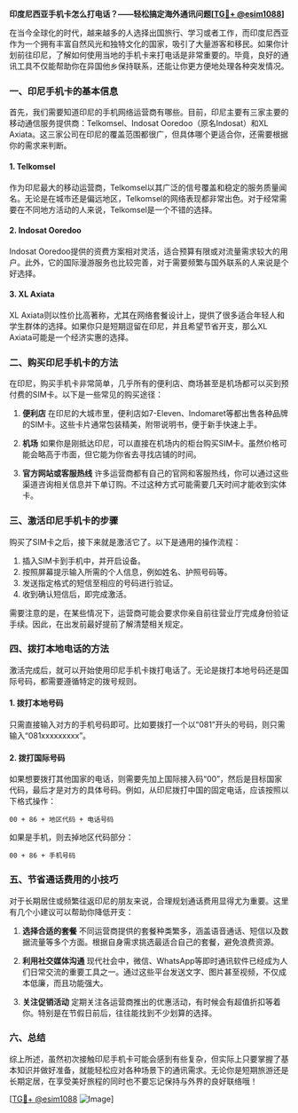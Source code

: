 **印度尼西亚手机卡怎么打电话？——轻松搞定海外通讯问题[[TG💪+ @esim1088](https://t.me/s/esim1088)]**

在当今全球化的时代，越来越多的人选择出国旅行、学习或者工作，而印度尼西亚作为一个拥有丰富自然风光和独特文化的国家，吸引了大量游客和移民。如果你计划前往印尼，了解如何使用当地的手机卡来打电话是非常重要的。毕竟，良好的通讯工具不仅能帮助你在异国他乡保持联系，还能让你更方便地处理各种突发情况。

### 一、印尼手机卡的基本信息

首先，我们需要知道印尼的手机网络运营商有哪些。目前，印尼主要有三家主要的移动通信服务提供商：Telkomsel、Indosat Ooredoo（原名Indosat）和XL Axiata。这三家公司在印尼的覆盖范围都很广，但具体哪个更适合你，还需要根据你的需求来判断。

#### 1. Telkomsel
作为印尼最大的移动运营商，Telkomsel以其广泛的信号覆盖和稳定的服务质量闻名。无论是在城市还是偏远地区，Telkomsel的网络表现都非常出色。对于经常需要在不同地方活动的人来说，Telkomsel是一个不错的选择。

#### 2. Indosat Ooredoo
Indosat Ooredoo提供的资费方案相对灵活，适合预算有限或对流量需求较大的用户。此外，它的国际漫游服务也比较完善，对于需要频繁与国外联系的人来说是个好选择。

#### 3. XL Axiata
XL Axiata则以性价比高著称，尤其在网络套餐设计上，提供了很多适合年轻人和学生群体的选择。如果你只是短期逗留在印尼，并且希望节省开支，那么XL Axiata可能是一个经济实惠的选择。

### 二、购买印尼手机卡的方法

在印尼，购买手机卡非常简单，几乎所有的便利店、商场甚至是机场都可以买到预付费的SIM卡。以下是一些常见的购买途径：

1. **便利店**
   在印尼的大城市里，便利店如7-Eleven、Indomaret等都出售各种品牌的SIM卡。这些卡片通常包装精美，附带说明书，便于新手快速上手。

2. **机场**
   如果你是刚抵达印尼，可以直接在机场内的柜台购买SIM卡。虽然价格可能会略高于市面，但它能为你省去寻找店铺的时间。

3. **官方网站或客服热线**
   许多运营商都有自己的官网和客服热线，你可以通过这些渠道咨询相关信息并下单订购。不过这种方式可能需要几天时间才能收到实体卡。

### 三、激活印尼手机卡的步骤

购买了SIM卡之后，接下来就是激活它了。以下是通用的操作流程：

1. 插入SIM卡到手机中，并开启设备。
2. 按照屏幕提示输入所需的个人信息，例如姓名、护照号码等。
3. 发送指定格式的短信至相应的号码进行验证。
4. 收到确认短信后，即完成激活。

需要注意的是，在某些情况下，运营商可能会要求你亲自前往营业厅完成身份验证手续。因此，在出发前最好提前了解清楚相关规定。

### 四、拨打本地电话的方法

激活完成后，就可以开始使用印尼手机卡拨打电话了。无论是拨打本地号码还是国际号码，都需要遵循特定的拨号规则。

#### 1. 拨打本地号码
只需直接输入对方的手机号码即可。比如要拨打一个以“081”开头的号码，则只需输入“081xxxxxxxxx”。

#### 2. 拨打国际号码
如果想要拨打其他国家的电话，则需要先加上国际接入码“00”，然后是目标国家代码，最后才是对方的具体号码。例如，从印尼拨打中国的固定电话，应该按照以下格式操作：
```
00 + 86 + 地区代码 + 电话号码
```
如果是手机，则去掉地区代码部分：
```
00 + 86 + 手机号码
```

### 五、节省通话费用的小技巧

对于长期居住或频繁往返印尼的朋友来说，合理规划通话费用显得尤为重要。这里有几个小建议可以帮助你降低开支：

1. **选择合适的套餐**
   不同运营商提供的套餐种类繁多，涵盖语音通话、短信以及数据流量等多个方面。根据自身需求挑选最适合自己的套餐，避免浪费资源。

2. **利用社交媒体沟通**
   现代社会中，微信、WhatsApp等即时通讯软件已经成为人们日常交流的重要工具之一。通过这些平台发送文字、图片甚至视频，不仅成本低廉，而且功能强大。

3. **关注促销活动**
   定期关注各运营商推出的优惠活动，有时候会有超值折扣等着你。特别是在节假日前后，往往能找到不少划算的选择。

### 六、总结

综上所述，虽然初次接触印尼手机卡可能会感到有些复杂，但实际上只要掌握了基本知识并做好准备，就能轻松应对各种场景下的通讯需求。无论你是短期旅游还是长期定居，在享受美好旅程的同时也不要忘记保持与外界的良好联络哦！

[[TG💪+ @esim1088](https://t.me/s/esim1088) ![Image](https://i.postimg.cc/4NQfJmqS/Snipaste-2025-05-13-00-14-12.png)]